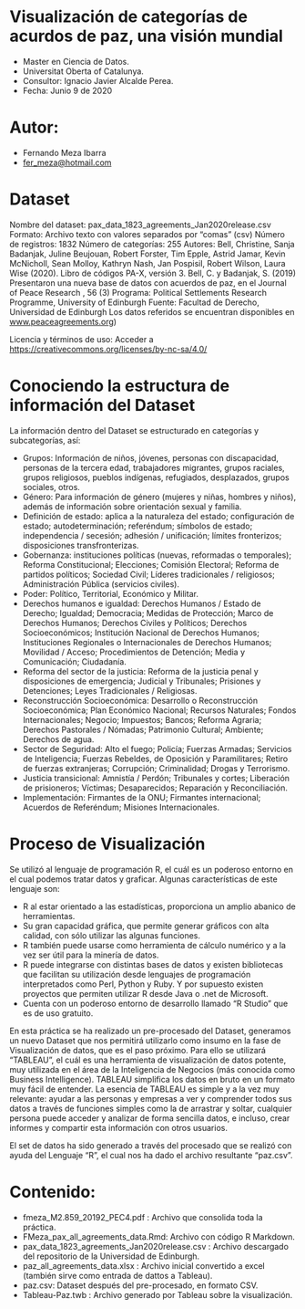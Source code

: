 # Visualización de categorías de acurdos de paz, una visión mundial

* Master en Ciencia de Datos.
* Universitat Oberta of Catalunya.
* Consultor: Ignacio Javier Alcalde Perea.
* Fecha: Junio 9 de 2020

# Autor:
* Fernando Meza Ibarra
* fer_meza@hotmail.com

# Dataset

Nombre del dataset:	pax_data_1823_agreements_Jan2020release.csv
Formato:	Archivo texto con valores separados por “comas” (csv)
Número de registros:	1832
Número de categorías:	255
Autores:	Bell, Christine, Sanja Badanjak, Juline Beujouan, Robert Forster, Tim Epple, Astrid Jamar, Kevin McNicholl, Sean Molloy, Kathryn Nash, Jan Pospisil, Robert Wilson, Laura Wise (2020). Libro de códigos PA-X, versión 3.
Bell, C. y Badanjak, S. (2019) Presentaron una nueva base de datos con acuerdos de paz,  en  el Journal of Peace Research , 56 (3)
Programa:	Political Settlements Research Programme, University of Edinburgh
Fuente:	Facultad de Derecho, Universidad de Edinburgh
Los datos referidos se encuentran disponibles en www.peaceagreements.org)

Licencia y términos de uso:	Acceder a https://creativecommons.org/licenses/by-nc-sa/4.0/

# Conociendo la estructura de información del Dataset

La información dentro del Dataset se estructurado en categorías y subcategorías, así:
 
* Grupos: Información de niños, jóvenes, personas con discapacidad, personas de la tercera edad, trabajadores migrantes, grupos raciales, grupos religiosos, pueblos indígenas, refugiados, desplazados, grupos sociales, otros.
* Género: Para información de género (mujeres y niñas, hombres y niños), además de información sobre orientación sexual y familia.
*	Definición de estado: aplica a la naturaleza del estado; configuración de estado; autodeterminación; referéndum; símbolos de estado; independencia / secesión; adhesión / unificación; límites fronterizos; disposiciones transfronterizas.
*	Gobernanza: instituciones políticas (nuevas, reformadas o temporales); Reforma Constitucional; Elecciones; Comisión Electoral; Reforma de partidos políticos; Sociedad Civil; Líderes tradicionales / religiosos; Administración Pública (servicios civiles).
*	Poder: Político, Territorial, Económico y Militar.
*	Derechos humanos e igualdad: Derechos Humanos / Estado de Derecho; Igualdad; Democracia; Medidas de Protección; Marco de Derechos Humanos; Derechos Civiles y Políticos; Derechos Socioeconómicos; Institución Nacional de Derechos Humanos; Instituciones Regionales o Internacionales de Derechos Humanos; Movilidad / Acceso; Procedimientos de Detención; Media y Comunicación; Ciudadanía.
*	Reforma del sector de la justicia: Reforma de la justicia penal y disposiciones de emergencia; Judicial y Tribunales; Prisiones y Detenciones; Leyes Tradicionales / Religiosas.
*	Reconstrucción Socioeconómica: Desarrollo o Reconstrucción Socioeconómica; Plan Económico Nacional; Recursos Naturales; Fondos Internacionales; Negocio; Impuestos; Bancos; Reforma Agraria; Derechos Pastorales / Nómadas; Patrimonio Cultural; Ambiente; Derechos de agua.
*	Sector de Seguridad:  Alto el fuego; Policía; Fuerzas Armadas; Servicios de Inteligencia; Fuerzas Rebeldes, de Oposición y Paramilitares; Retiro de fuerzas extranjeras; Corrupción; Criminalidad; Drogas y Terrorismo.
*	Justicia transicional: Amnistía / Perdón; Tribunales y cortes; Liberación de prisioneros; Víctimas; Desaparecidos; Reparación y Reconciliación.
*	Implementación: Firmantes de la ONU; Firmantes internacional; Acuerdos de Referéndum; Misiones Internacionales.
 
# Proceso de Visualización
Se utilizó al lenguaje de programación R, el cuál es un poderoso entorno en el cual podemos tratar datos y graficar.  Algunas características de este lenguaje son:

*	R al estar orientado a las estadísticas, proporciona un amplio abanico de herramientas.
*	Su gran capacidad gráfica, que permite generar gráficos con alta calidad, con sólo utilizar las algunas funciones.
*	R también puede usarse como herramienta de cálculo numérico y a la vez ser útil para la minería de datos.
*	R puede integrarse con distintas bases de datos y existen bibliotecas que facilitan su utilización desde lenguajes de programación interpretados como Perl, Python y Ruby. Y por supuesto existen proyectos que permiten utilizar R desde Java o .net de Microsoft.
*	Cuenta con un poderoso entorno de desarrollo llamado “R Studio” que es de uso gratuito.

En esta práctica se ha realizado un pre-procesado del Dataset, generamos un nuevo Dataset que nos permitirá utilizarlo como insumo en la fase de Visualización de datos, que es el paso próximo.
Para ello se utilizará “TABLEAU”, el cuál es una herramienta de visualización de datos potente, muy utilizada en el área de la Inteligencia de Negocios (más conocida como Business Intelligence).
TABLEAU simplifica los datos en bruto en un formato muy fácil de entender. La esencia de TABLEAU es simple y a la vez muy relevante: ayudar a las personas y empresas a ver y comprender todos sus datos a través de funciones simples como la de arrastrar y soltar, cualquier persona puede acceder y analizar de forma sencilla datos, e incluso, crear informes y compartir esta información con otros usuarios.

El set de datos ha sido generado a través del procesado que se realizó con ayuda del Lenguaje “R”, el cual nos ha dado el archivo resultante “paz.csv”.


# Contenido:  
 
* fmeza_M2.859_20192_PEC4.pdf : Archivo que consolida toda la práctica.
* FMeza_pax_all_agreements_data.Rmd: Archivo con código R Markdown.  
* pax_data_1823_agreements_Jan2020release.csv : Archivo descargado del repositorio de la Universidad de Edinburgh.
* paz_all_agreements_data.xlsx : Archivo inicial convertido a excel (también sirve como entrada de dattos a Tableau).
* paz.csv: Dataset después del pre-procesado, en formato CSV.
* Tableau-Paz.twb : Archivo generado por Tableau sobre la visualización.


